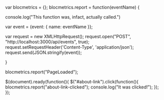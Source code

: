 var blocmetrics = {};
blocmetrics.report = function(eventName) {
   

  console.log("This function was, infact, actually called.")

   var event = {event: { name: eventName }};

   var request = new XMLHttpRequest();
   request.open("POST", "http://localhost:3000/api/events", true);
   request.setRequestHeader('Content-Type', 'application/json');
   request.send(JSON.stringify(event));


}


blocmetrics.report("PageLoaded");


$(document).ready(function(){
  $("#about-link").click(function(){
    blocmetrics.report("about-link-clicked");
    console.log("It was clicked!");
  });
});